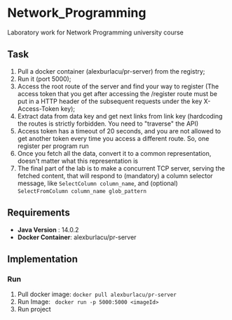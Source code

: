 # Network_Programming
Laboratory work for Network Programming university course

## Task
1. Pull a docker container (alexburlacu/pr-server) from the registry;
2. Run it (port 5000);
3. Access the root route of the server and find your way to register (The access token that you get after accessing the /register route must be put in a HTTP header of the subsequent requests under the key X-Access-Token key);
4. Extract data from data key and get next links from link key (hardcoding the routes is strictly forbidden. You need to "traverse" the API)
6. Access token has a timeout of 20 seconds, and you are not allowed to get another token every time you access a different route. So, one register per program run
7. Once you fetch all the data, convert it to a common representation, doesn't matter what this representation is
8. The final part of the lab is to make a concurrent TCP server, serving the fetched content, that will respond to (mandatory) a column selector message, like `SelectColumn column_name`, and (optional) `SelectFromColumn column_name glob_pattern`

## Requirements
* **Java Version** : 14.0.2
* **Docker Container**: alexburlacu/pr-server

## Implementation
### Run
1. Pull docker image: ```` docker pull alexburlacu/pr-server ````
2. Run Image: ```` docker run -p 5000:5000 <imageId>````
3. Run project
